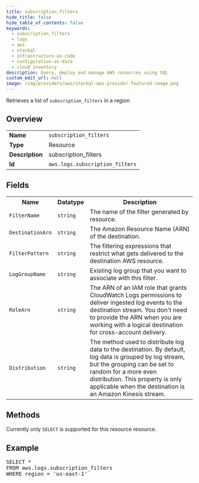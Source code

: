 ```yaml
---
title: subscription_filters
hide_title: false
hide_table_of_contents: false
keywords:
  - subscription_filters
  - logs
  - aws
  - stackql
  - infrastructure-as-code
  - configuration-as-data
  - cloud inventory
description: Query, deploy and manage AWS resources using SQL
custom_edit_url: null
image: /img/providers/aws/stackql-aws-provider-featured-image.png
---
```

Retrieves a list of <code>subscription_filters</code> in a region

## Overview
<table><tbody>
<tr><td><b>Name</b></td><td><code>subscription_filters</code></td></tr>
<tr><td><b>Type</b></td><td>Resource</td></tr>
<tr><td><b>Description</b></td><td>subscription_filters</td></tr>
<tr><td><b>Id</b></td><td><code>aws.logs.subscription_filters</code></td></tr>
</tbody></table>

## Fields
<table><tbody>
<tr><th>Name</th><th>Datatype</th><th>Description</th></tr>
<tr><td><code>FilterName</code></td><td><code>string</code></td><td>The name of the filter generated by resource.</td></tr>
<tr><td><code>DestinationArn</code></td><td><code>string</code></td><td>The Amazon Resource Name (ARN) of the destination.</td></tr>
<tr><td><code>FilterPattern</code></td><td><code>string</code></td><td>The filtering expressions that restrict what gets delivered to the destination AWS resource.</td></tr>
<tr><td><code>LogGroupName</code></td><td><code>string</code></td><td>Existing log group that you want to associate with this filter.</td></tr>
<tr><td><code>RoleArn</code></td><td><code>string</code></td><td>The ARN of an IAM role that grants CloudWatch Logs permissions to deliver ingested log events to the destination stream. You don't need to provide the ARN when you are working with a logical destination for cross-account delivery.</td></tr>
<tr><td><code>Distribution</code></td><td><code>string</code></td><td>The method used to distribute log data to the destination. By default, log data is grouped by log stream, but the grouping can be set to random for a more even distribution. This property is only applicable when the destination is an Amazon Kinesis stream.</td></tr>

</tbody></table>

## Methods
Currently only <code>SELECT</code> is supported for this resource resource.

## Example
<pre>
SELECT *<br/>FROM aws.logs.subscription_filters<br/>WHERE region = 'us-east-1'
</pre>
